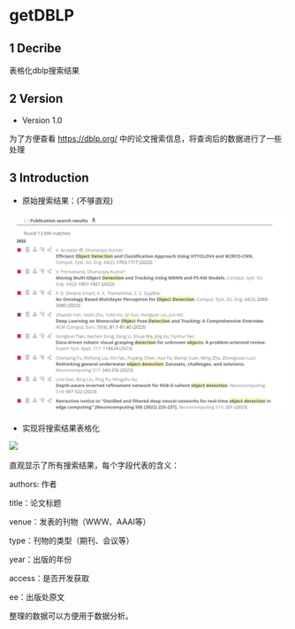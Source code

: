 # getDBLP

## 1 Decribe

表格化dblp搜索结果

## 2 Version
  
- Version 1.0

为了方便查看 https://dblp.org/ 中的论文搜索信息，将查询后的数据进行了一些处理


## 3 Introduction


- 原始搜索结果：(不够直观)

![](微信截图_20221219210844.png)



- 实现将搜索结果表格化

![](E:\Coding\python\car-game-main\test\getDBLP\Snipaste_2022-12-19_21-06-14.png)



直观显示了所有搜索结果，每个字段代表的含义：

authors:   作者

title：论文标题

venue：发表的刊物（WWW、AAAI等）

type：刊物的类型（期刊、会议等）

year：出版的年份

access：是否开发获取

ee：出版处原文



整理的数据可以方便用于数据分析。
